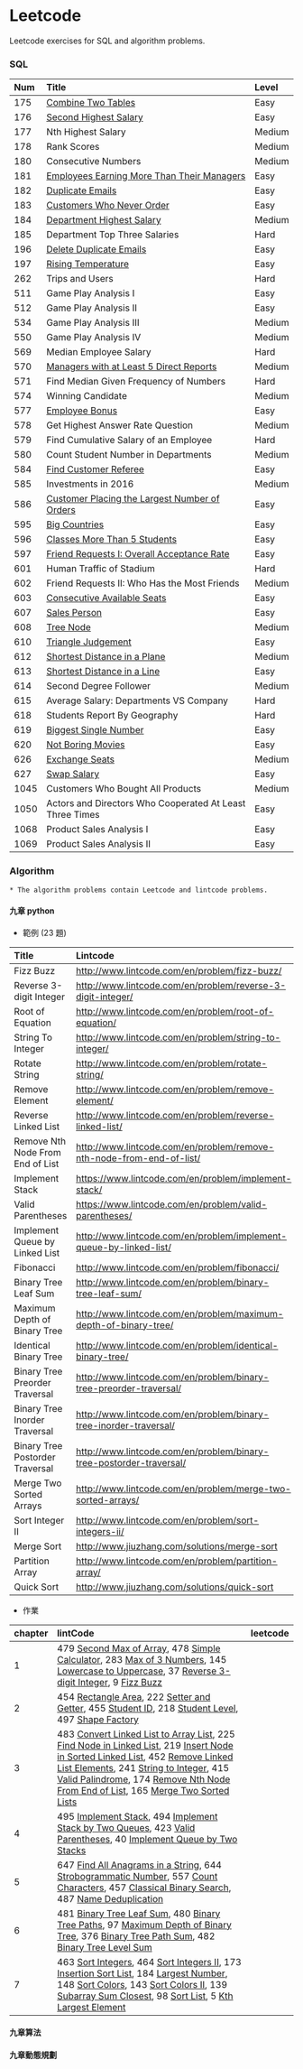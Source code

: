 # Leetcode
Leetcode exercises for SQL and algorithm problems.

### SQL

|Num|Title|Level|
|:---|:---|:---|
|175|[Combine Two Tables](SQL/175_Combine_Two_Tables.sql)|Easy|
|176|[Second Highest Salary](SQL/176_Second_Highest_Salary.sql)|Easy|
|177|Nth Highest Salary|Medium|
|178|Rank Scores|Medium|
|180|Consecutive Numbers|Medium|
|181|[Employees Earning More Than Their Managers](SQL/181_Employees_Earning_More_Than_Their_Managers.sql)|Easy|
|182|[Duplicate Emails](SQL/182_Duplicate_Emails.sql)|Easy|
|183|[Customers Who Never Order](SQL/183_Customers_Who_Never_Order.sql)|Easy|
|184|[Department Highest Salary](SQL/184_Department_Highest_Salary.sql)|Medium|
|185|Department Top Three Salaries|Hard|
|196|[Delete Duplicate Emails](SQL/196_Delete_Duplicate_Emails.sql)|Easy|
|197|[Rising Temperature](SQL/197_Rising_Temperature.sql)|Easy|
|262|Trips and Users|Hard|
|511|Game Play Analysis I|Easy|
|512|Game Play Analysis II|Easy|
|534|Game Play Analysis III|Medium|
|550|Game Play Analysis IV|Medium|
|569|Median Employee Salary|Hard|
|570|[Managers with at Least 5 Direct Reports](SQL/570_Managers_with_at_Least_5_Direct_Reports.sql)|Medium|
|571|Find Median Given Frequency of Numbers|Hard|
|574|Winning Candidate|Medium|
|577|[Employee Bonus](SQL/577_Employee_Bonus.sql)|Easy|
|578|Get Highest Answer Rate Question|Medium|
|579|Find Cumulative Salary of an Employee|Hard|
|580|Count Student Number in Departments|Medium|
|584|[Find Customer Referee](SQL/584_Find_Customer_Referee.sql)|Easy|
|585|Investments in 2016|Medium|
|586|[Customer Placing the Largest Number of Orders](SQL/586_Customer_Placing_the_Largest_Number_of_Orders.sql)|Easy|
|595|[Big Countries](SQL/595_Big_Countries.sql)|Easy|
|596|[Classes More Than 5 Students](SQL/596_Classes_More_Than_5_Students.sql)|Easy|
|597|[Friend Requests I: Overall Acceptance Rate](SQL/597_Friend_Requests_I_Overall_Acceptance_Rate.sql)|Easy|
|601|Human Traffic of Stadium|Hard|
|602|Friend Requests II: Who Has the Most Friends|Medium|
|603|[Consecutive Available Seats](SQL/603_Consecutive_Available_Seats.sql)|Easy|
|607|[Sales Person](SQL/607_Sales_Person.sql)|Easy|
|608|[Tree Node](SQL/608_Tree_Node.sql)|Medium|
|610|[Triangle Judgement](SQL/610_Triangle_Judgement.sql)|Easy|
|612|[Shortest Distance in a Plane](SQL/612_Shortest_Distance_in_a_Plane.sql)|Medium|
|613|[Shortest Distance in a Line](SQL/613_Shortest_Distance_in_a_Line.sql)|Easy|
|614|Second Degree Follower|Medium|
|615|Average Salary: Departments VS Company|Hard|
|618|Students Report By Geography|Hard|
|619|[Biggest Single Number](SQL/619_Biggest_Single_Number.sql)|Easy|
|620|[Not Boring Movies](SQL/620_Not_Boring_Movies.sql)|Easy|
|626|[Exchange Seats](SQL/626_Exchange_Seats.sql)|Medium|
|627|[Swap Salary](SQL/627_Swap_Salary.sql)|Easy|
|1045|Customers Who Bought All Products|Medium|
|1050|Actors and Directors Who Cooperated At Least Three Times|Easy|
|1068|Product Sales Analysis I|Easy|
|1069|Product Sales Analysis II|Easy|

### Algorithm
    * The algorithm problems contain Leetcode and lintcode problems.

#### 九章 python
* 範例 (23 題)

|Title|Lintcode|Leetcode|
|:---|:---|:---|
|Fizz Buzz|http://www.lintcode.com/en/problem/fizz-buzz/||
|Reverse 3-digit Integer|http://www.lintcode.com/en/problem/reverse-3-digit-integer/||
|Root of Equation|http://www.lintcode.com/en/problem/root-of-equation/||
|String To Integer|http://www.lintcode.com/en/problem/string-to-integer/||
|Rotate String|http://www.lintcode.com/en/problem/rotate-string/||
|Remove Element|http://www.lintcode.com/en/problem/remove-element/||
|Reverse Linked List|http://www.lintcode.com/en/problem/reverse-linked-list/||
|Remove Nth Node From End of List|http://www.lintcode.com/en/problem/remove-nth-node-from-end-of-list/||
|Implement Stack|https://www.lintcode.com/en/problem/implement-stack/||
|Valid Parentheses|https://www.lintcode.com/en/problem/valid-parentheses/||
|Implement Queue by Linked List|http://www.lintcode.com/en/problem/implement-queue-by-linked-list/||
|Fibonacci|http://www.lintcode.com/en/problem/fibonacci/||
|Binary Tree Leaf Sum|http://www.lintcode.com/en/problem/binary-tree-leaf-sum/||
|Maximum Depth of Binary Tree|http://www.lintcode.com/en/problem/maximum-depth-of-binary-tree/||
|Identical Binary Tree|http://www.lintcode.com/en/problem/identical-binary-tree/||
|Binary Tree Preorder Traversal|http://www.lintcode.com/en/problem/binary-tree-preorder-traversal/||
|Binary Tree Inorder Traversal|http://www.lintcode.com/en/problem/binary-tree-inorder-traversal/||
|Binary Tree Postorder Traversal|http://www.lintcode.com/en/problem/binary-tree-postorder-traversal/||
|Merge Two Sorted Arrays|http://www.lintcode.com/en/problem/merge-two-sorted-arrays/||
|Sort Integer II|http://www.lintcode.com/en/problem/sort-integers-ii/||
|Merge Sort|http://www.jiuzhang.com/solutions/merge-sort||
|Partition Array|http://www.lintcode.com/en/problem/partition-array/||
|Quick Sort|http://www.jiuzhang.com/solutions/quick-sort||

* 作業

|chapter|lintCode|leetcode|
|:---|:---|:---|
|1|479 [Second Max of Array](https://www.lintcode.com/problem/479/), 478 [Simple Calculator](https://www.lintcode.com/problem/478/), 283 [Max of 3 Numbers](https://www.lintcode.com/problem/283/), 145 [Lowercase to Uppercase](https://www.lintcode.com/problem/145/), 37 [Reverse 3-digit Integer](https://www.lintcode.com/problem/37/), 9 [Fizz Buzz](https://www.lintcode.com/problem/9/)||
|2|454 [Rectangle Area](https://www.lintcode.com/problem/454/), 222 [Setter and Getter](https://www.lintcode.com/problem/222/), 455 [Student ID](https://www.lintcode.com/problem/455/), 218 [Student Level](https://www.lintcode.com/problem/218/), 497 [Shape Factory](https://www.lintcode.com/problem/497/)||
|3|483 [Convert Linked List to Array List](https://www.lintcode.com/problem/483/), 225 [Find Node in Linked List](https://www.lintcode.com/problem/225/), 219 [Insert Node in Sorted Linked List](https://www.lintcode.com/problem/219/), 452 [Remove Linked List Elements](https://www.lintcode.com/problem/452/), 241 [String to Integer](https://www.lintcode.com/problem/241/), 415 [Valid Palindrome](https://www.lintcode.com/problem/415/), 174 [Remove Nth Node From End of List](https://www.lintcode.com/problem/174/), 165 [Merge Two Sorted Lists](https://www.lintcode.com/problem/165/)||
|4|495 [Implement Stack](https://www.lintcode.com/problem/495/), 494 [Implement Stack by Two Queues](https://www.lintcode.com/problem/494/), 423 [Valid Parentheses](https://www.lintcode.com/problem/423/), 40 [Implement Queue by Two Stacks](https://www.lintcode.com/problem/40/)||
|5|647 [Find All Anagrams in a String](https://www.lintcode.com/problem/647/), 644 [Strobogrammatic Number](https://www.lintcode.com/problem/644/), 557 [Count Characters](https://www.lintcode.com/problem/557/), 457 [Classical Binary Search](https://www.lintcode.com/problem/457/), 487 [Name Deduplication](https://www.lintcode.com/problem/487/)||
|6|481 [Binary Tree Leaf Sum](https://www.lintcode.com/problem/481/), 480 [Binary Tree Paths](https://www.lintcode.com/problem/480/), 97 [Maximum Depth of Binary Tree](https://www.lintcode.com/problem/97/), 376 [Binary Tree Path Sum](https://www.lintcode.com/problem/376/), 482 [Binary Tree Level Sum](https://www.lintcode.com/problem/482/)||
|7|463 [Sort Integers](https://www.lintcode.com/problem/463/), 464 [Sort Integers II](https://www.lintcode.com/problem/464/), 173 [Insertion Sort List](https://www.lintcode.com/problem/173/), 184 [Largest Number](https://www.lintcode.com/problem/184/), 148 [Sort Colors](https://www.lintcode.com/problem/148/), 143 [Sort Colors II](https://www.lintcode.com/problem/143/), 139 [Subarray Sum Closest](https://www.lintcode.com/problem/139/), 98 [Sort List](https://www.lintcode.com/problem/98/), 5 [Kth Largest Element](https://www.lintcode.com/problem/5/)||

#### 九章算法

#### 九章動態規劃
